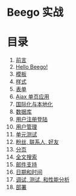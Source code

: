 Beego 实战
==================

# 目录

1. [前言](zh-CN/1.前言.md)
2. [Hello Beego!](zh-CN/2.hello-beego.md)
3. [模板](zh-CN/3.模板.md)
4. [样式](zh-CN/4.样式.md)
5. [表单](zh-CN/5.表单.md)
6. [Ajax 单页应用](zh-CN/6.ajax-单页应用.md)
7. [国际化与本地化](zh-CN/7.国际化与本地化.md)
8. [数据库](zh-CN/8.数据库.md)
9. [用户注册登陆](zh-CN/9.用户注册登陆.md)
10. [用户管理](zh-CN/10.用户管理.md)
11. [单元测试](zh-CN/11.单元测试.md)
12. [粉丝, 联系人, 好友](zh-CN/12.粉丝-联系人-好友.md)
13. [分页](zh-CN/13.分页.md)
14. [全文搜索](zh-CN/14.全文搜索.md)
15. [邮件支持](zh-CN/15.邮件支持.md)
16. [日期和时间](zh-CN/16.日期和时间.md)
17. [调试, 测试, 和性能分析](zh-CN/17.调试-测试-性能分析.md)
18. [部署](zh-CN/18.部署.md)
